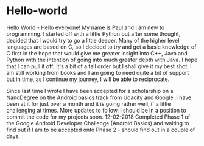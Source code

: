 # Hello-world
Hello World - Hello everyone!
My name is Paul and I am new to programming. I started off with a little Python but after some thought, decided that I would try to go a little deeper. Many of the higher level languages are based on C, so I decided to try and get a basic knowledge of C first in the hope that would give me greater insight into C++, Java and Python with the intention of going into much greater depth with Java. I hope that I can pull it off; it's a bit of a tall order but I shall give it my best shot. I am still working from books and I am going to need quite a bit of support but in time, as I continue my journey, I will be able to reciprocate.

Since last time I wrote I have been accepted for a scholarship on a NanoDegree on the Android basics track from Udacity and Google. I have been at it for just over a month and it is going rather well, if a little challenging at times. More updates to follow. I should be in a position to commit the code for my projects soon.
12-02-2018 
Completed Phase 1 of the Google Android Developer Challenge (Android Basics) and waiting to find out if I am to be accepted onto Phase 2 - should find out in a couple of days.
